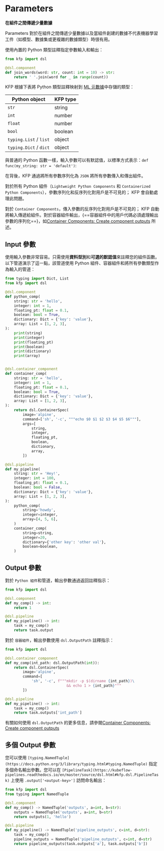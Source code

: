 # Parameters

**在組件之間傳遞少量數據**

Parameters 對於在組件之間傳遞少量數據以及當組件創建的數據不代表機器學習工件（如模型、數據集或更複雜的數據類型）時很有用。

使用內置的 Python 類型註釋指定參數輸入和輸出：

```python
from kfp import dsl

@dsl.component
def join_words(word: str, count: int = 10) -> str:
    return ' '.join(word for _ in range(count))
```

KFP 根據下表將 Python 類型註釋映射到 [ML 元數據](https://github.com/google/ml-metadata)中存儲的類型：

|Python object	|KFP type|
|---------------|--------|
|`str`	|string|
|`int`	|number|
|`float`	|number|
|`bool`	|boolean|
|`typing.List` / `list`	|object|
|`typing.Dict` / `dict`	|object|

與普通的 Python 函數一樣，輸入參數可以有默認值，以標準方式表示：`def func(my_string: str = 'default')`:

在背後，KFP 通過將所有參數序列化為 `JSON` 將所有參數傳入和傳出組件。

對於所有 Python 組件（`Lightweight Python Components` 和 `Containerized Python Components`），參數序列化和反序列化對用戶是不可見的； KFP 會自動處理此問題。

對於 `Container Components`，傳入參數的反序列化對用戶是不可見的； KFP 自動將輸入傳遞給組件。對於容器組件輸出，{==容器組件中的用戶代碼必須處理輸出參數的序列化==}，如[Container Components: Create component outputs](https://www.kubeflow.org/docs/components/pipelines/v2/components/container-components#create-component-outputs) 所述。

## Input 參數

使用輸入參數非常容易。只需使用**資料型別**和**可選的默認值**來註釋您的組件函數。以下管道演示了這一點，該管道使用 Python 組件、容器組件和將所有參數類型作為輸入的管道：

```python
from typing import Dict, List
from kfp import dsl

@dsl.component
def python_comp(
    string: str = 'hello',
    integer: int = 1,
    floating_pt: float = 0.1,
    boolean: bool = True,
    dictionary: Dict = {'key': 'value'},
    array: List = [1, 2, 3],
):
    print(string)
    print(integer)
    print(floating_pt)
    print(boolean)
    print(dictionary)
    print(array)


@dsl.container_component
def container_comp(
    string: str = 'hello',
    integer: int = 1,
    floating_pt: float = 0.1,
    boolean: bool = True,
    dictionary: Dict = {'key': 'value'},
    array: List = [1, 2, 3],
):
    return dsl.ContainerSpec(
        image='alpine',
        command=['sh', '-c', """echo $0 $1 $2 $3 $4 $5 $6"""],
        args=[
            string,
            integer,
            floating_pt,
            boolean,
            dictionary,
            array,
        ])

@dsl.pipeline
def my_pipeline(
    string: str = 'Hey!',
    integer: int = 100,
    floating_pt: float = 0.1,
    boolean: bool = False,
    dictionary: Dict = {'key': 'value'},
    array: List = [1, 2, 3],
):
    python_comp(
        string='howdy',
        integer=integer,
        array=[4, 5, 6],
    )
    container_comp(
        string=string,
        integer=20,
        dictionary={'other key': 'other val'},
        boolean=boolean,
    )
```

## Output 參數

對於 `Python 組件`和管道，輸出參數通過返回註釋指示：

```python
from kfp import dsl

@dsl.component
def my_comp() -> int:
    return 1

@dsl.pipeline
def my_pipeline() -> int:
    task = my_comp()
    return task.output
```

對於 `容器組件`，輸出參數使用 `dsl.OutputPath` 註釋指示：

```python
from kfp import dsl

@dsl.container_component
def my_comp(int_path: dsl.OutputPath(int)):
    return dsl.ContainerSpec(
        image='alpine',
        command=[
            'sh', '-c', f"""mkdir -p $(dirname {int_path})\
                            && echo 1 > {int_path}"""
        ])

@dsl.pipeline
def my_pipeline() -> int:
    task = my_comp()
    return task.outputs['int_path']
```

有關如何使用 `dsl.OutputPath` 的更多信息，請參閱[Container Components: Create component outputs](https://www.kubeflow.org/docs/components/pipelines/v2/components/container-components#create-component-outputs)

## 多個 Output 參數

您可以使用 `[typing.NamedTuple](https://docs.python.org/3/library/typing.html#typing.NamedTuple)` 指定多個命名輸出參數。您可以在 `[PipelineTask](https://kubeflow-pipelines.readthedocs.io/en/master/source/dsl.html#kfp.dsl.PipelineTask)` 上使用 `.output['<output-key>']` 訪問命名輸出：

```python
from kfp import dsl
from typing import NamedTuple

@dsl.component
def my_comp() -> NamedTuple('outputs', a=int, b=str):
    outputs = NamedTuple('outputs', a=int, b=str)
    return outputs(1, 'hello')

@dsl.pipeline
def my_pipeline() -> NamedTuple('pipeline_outputs', c=int, d=str):
    task = my_comp()
    pipeline_outputs = NamedTuple('pipeline_outputs', c=int, d=str)
    return pipeline_outputs(task.outputs['a'], task.outputs['b'])
```



